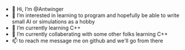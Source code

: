 - 👋 Hi, I’m @Antwinger
- 👀 I’m interested in learning to program and hopefully be able to write small AI or simulations as a hobby
- 🌱 I’m currently learning C++
- 💞️ I’m currently collaberating with some other folks learning C++
- 📫 to reach me message me on github and we'll go from there

<!---
Antwinger/Antwinger is a ✨ special ✨ repository because its `README.md` (this file) appears on your GitHub profile.
You can click the Preview link to take a look at your changes.
--->
